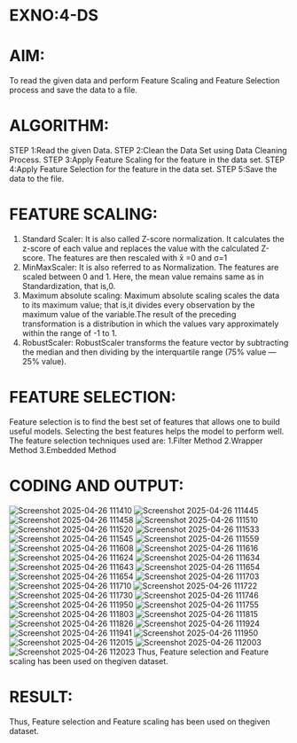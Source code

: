 # EXNO:4-DS
# AIM:
To read the given data and perform Feature Scaling and Feature Selection process and save the
data to a file.

# ALGORITHM:
STEP 1:Read the given Data.
STEP 2:Clean the Data Set using Data Cleaning Process.
STEP 3:Apply Feature Scaling for the feature in the data set.
STEP 4:Apply Feature Selection for the feature in the data set.
STEP 5:Save the data to the file.

# FEATURE SCALING:
1. Standard Scaler: It is also called Z-score normalization. It calculates the z-score of each value and replaces the value with the calculated Z-score. The features are then rescaled with x̄ =0 and σ=1
2. MinMaxScaler: It is also referred to as Normalization. The features are scaled between 0 and 1. Here, the mean value remains same as in Standardization, that is,0.
3. Maximum absolute scaling: Maximum absolute scaling scales the data to its maximum value; that is,it divides every observation by the maximum value of the variable.The result of the preceding transformation is a distribution in which the values vary approximately within the range of -1 to 1.
4. RobustScaler: RobustScaler transforms the feature vector by subtracting the median and then dividing by the interquartile range (75% value — 25% value).

# FEATURE SELECTION:
Feature selection is to find the best set of features that allows one to build useful models. Selecting the best features helps the model to perform well.
The feature selection techniques used are:
1.Filter Method
2.Wrapper Method
3.Embedded Method

# CODING AND OUTPUT:

![Screenshot 2025-04-26 111410](https://github.com/user-attachments/assets/dc3db1e8-355c-41a2-abf4-c46f453a551b)
![Screenshot 2025-04-26 111445](https://github.com/user-attachments/assets/c74d20d4-f47f-4f25-a433-843e391131a0)
![Screenshot 2025-04-26 111458](https://github.com/user-attachments/assets/28f41906-3788-47fe-b682-7b3d490ea19e)
![Screenshot 2025-04-26 111510](https://github.com/user-attachments/assets/aaa9f81c-995f-4bb8-9d69-a4ccf0ab9853)
![Screenshot 2025-04-26 111520](https://github.com/user-attachments/assets/ccfb748d-35c5-443b-9c3e-9e1c07b67156)
![Screenshot 2025-04-26 111533](https://github.com/user-attachments/assets/47fdf3df-04f4-4336-8c72-bede27665361)
![Screenshot 2025-04-26 111545](https://github.com/user-attachments/assets/21ce08b7-d172-4906-9765-a9c7eecc5cfd)
![Screenshot 2025-04-26 111559](https://github.com/user-attachments/assets/2610edb2-fa71-4731-b37e-22532cbeeb21)
![Screenshot 2025-04-26 111608](https://github.com/user-attachments/assets/38416950-9fe1-47e9-8901-7fa2919e4e40)
![Screenshot 2025-04-26 111616](https://github.com/user-attachments/assets/297134da-c132-4ff3-81ca-5d68986a44ff)
![Screenshot 2025-04-26 111624](https://github.com/user-attachments/assets/51bfcc10-004a-464f-b5dc-bd082e546bbb)
![Screenshot 2025-04-26 111634](https://github.com/user-attachments/assets/e9923df2-fd01-4cb8-a005-c68e9f74d3e3)
![Screenshot 2025-04-26 111643](https://github.com/user-attachments/assets/6a183379-80a1-441c-be32-c243831485c9)
![Screenshot 2025-04-26 111654](https://github.com/user-attachments/assets/75fba509-0e31-43a9-81c5-a1328f0bfee4)
![Screenshot 2025-04-26 111654](https://github.com/user-attachments/assets/bf0aaeb7-5593-4299-b45a-bc091c1e2390)
![Screenshot 2025-04-26 111703](https://github.com/user-attachments/assets/ed5cfa73-bab8-46a9-9ece-15ec4d677fc3)
![Screenshot 2025-04-26 111710](https://github.com/user-attachments/assets/9320fe01-36e1-43b1-8520-c612f7bcc138)
![Screenshot 2025-04-26 111722](https://github.com/user-attachments/assets/9cb4d3a0-49ae-4efc-b87b-d0a9c8448bbc)
![Screenshot 2025-04-26 111730](https://github.com/user-attachments/assets/94ad4e36-4a10-4072-9512-b5e6b366470b)
![Screenshot 2025-04-26 111746](https://github.com/user-attachments/assets/25324b4c-ca2b-4c5e-943c-c07ac3db8722)
![Screenshot 2025-04-26 111950](https://github.com/user-attachments/assets/6591c699-dec4-44bd-85e9-c5c180e9cff8)
![Screenshot 2025-04-26 111755](https://github.com/user-attachments/assets/3e12eb4e-e125-4a89-8438-287b0a9a98ca)
![Screenshot 2025-04-26 111803](https://github.com/user-attachments/assets/1932d29a-1aa1-49d2-8f2e-47f1b206b3c1)
![Screenshot 2025-04-26 111815](https://github.com/user-attachments/assets/cd288eeb-7dbc-4336-935d-23426185541a)
![Screenshot 2025-04-26 111826](https://github.com/user-attachments/assets/5379a828-cd34-40ce-8a4c-06e08fcf4563)
![Screenshot 2025-04-26 111924](https://github.com/user-attachments/assets/5dbdcdfa-9fe5-480e-bada-7cceb3b66d70)
![Screenshot 2025-04-26 111941](https://github.com/user-attachments/assets/d94d37f0-053e-4cb9-97ec-4626f8c07e91)
![Screenshot 2025-04-26 111950](https://github.com/user-attachments/assets/fbb797dd-bc59-4c92-8e4b-69d45cb549f0)
![Screenshot 2025-04-26 112015](https://github.com/user-attachments/assets/19d64a32-e10f-4671-b1bc-85a010200b17)
![Screenshot 2025-04-26 112003](https://github.com/user-attachments/assets/d4db3f55-1455-467d-b67d-ad2935db228a)
![Screenshot 2025-04-26 112023](https://github.com/user-attachments/assets/c664ba1e-272e-489a-99bc-96b76c587e66)
Thus, Feature selection and Feature scaling has been used on thegiven dataset.
# RESULT:
Thus, Feature selection and Feature scaling has been used on thegiven dataset.

